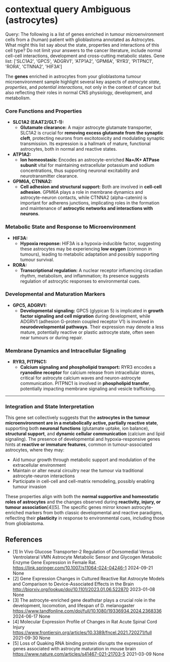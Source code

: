 # contextual query Ambiguous (astrocytes)

Query: The following is a list of genes enriched in tumour microenvironment cells from a (human) patient with glioblastoma  annotated as Astrocytes.  What might this list say about the state, properties and interactions of this cell type?  Do not limit your answers to the cancer literature,  include normal cell-cell interactions, development and cross-cutting metabolic states.  Gene list: ['SLC1A2', 'GPC5', 'ADGRV1', 'ATP1A2', 'GPM6A', 'RYR3', 'PITPNC1', 'RORA', 'CTNNA2', 'HIF3A']

The **genes** enriched in astrocytes from your glioblastoma tumour microenvironment sample highlight several key aspects of *astrocyte state*, *properties*, and *potential interactions*, not only in the context of cancer but also reflecting their roles in normal CNS physiology, development, and metabolism.

### Core Functions and Properties

- **SLC1A2 (EAAT2/GLT-1):**
  - **Glutamate clearance:** A major astrocyte glutamate transporter, SLC1A2 is crucial for **removing excess glutamate from the synaptic cleft**, protecting neurons from excitotoxicity and modulating synaptic transmission. Its expression is a hallmark of mature, functional astrocytes, both in normal and reactive states.
- **ATP1A2:**
  - **Ion homeostasis:** Encodes an astrocyte-enriched **Na\+/K\+ ATPase subunit** vital for maintaining extracellular potassium and sodium concentrations, thus supporting neuronal excitability and neurotransmitter clearance.
- **GPM6A, CTNNA2:**
  - **Cell adhesion and structural support:** Both are involved in **cell-cell adhesion**. GPM6A plays a role in membrane dynamics and astrocyte-neuron contacts, while CTNNA2 (alpha-catenin) is important for adherens junctions, implicating roles in the formation and maintenance of **astrocytic networks and interactions with neurons**.

### Metabolic State and Response to Microenvironment

- **HIF3A:**
  - **Hypoxia response:** HIF3A is a hypoxia-inducible factor, suggesting these astrocytes may be experiencing **low oxygen** (common in tumours), leading to metabolic adaptation and possibly supporting tumour survival.
- **RORA:**
  - **Transcriptional regulation:** A nuclear receptor influencing circadian rhythm, metabolism, and inflammation; its presence suggests regulation of astrocytic responses to environmental cues.

### Developmental and Maturation Markers

- **GPC5, ADGRV1:**
  - **Developmental signaling:** GPC5 (glypican 5) is implicated in **growth factor signaling and cell migration** during development, while ADGRV1 (adhesion G-protein coupled receptor V1) is involved in **neurodevelopmental pathways**. Their expression may denote a less mature, potentially reactive or plastic astrocyte state, often seen near tumours or during repair.

### Membrane Dynamics and Intracellular Signaling

- **RYR3, PITPNC1:**
  - **Calcium signaling and phospholipid transport:** RYR3 encodes a **ryanodine receptor** for calcium release from intracellular stores, critical for astrocyte calcium waves and neuron-astrocyte communication. PITPNC1 is involved in **phospholipid transfer**, potentially impacting membrane signaling and vesicle trafficking.

---

### Integration and State Interpretation

This gene set collectively suggests that the **astrocytes in the tumour microenvironment are in a metabolically active, partially reactive state**, supporting both **neuronal functions** (glutamate uptake, ion balance), **structural support**, and **dynamic cellular communication** (calcium and lipid signaling). The presence of developmental and hypoxia-responsive genes hints at **reactive or immature features**, common in tumour-associated astrocytes, where they may:
- Aid tumour growth through metabolic support and modulation of the extracellular environment
- Maintain or alter neural circuitry near the tumour via traditional astrocyte-neuron interactions
- Participate in cell-cell and cell-matrix remodeling, possibly enabling tumour invasion

These properties align with both the **normal supportive and homeostatic roles of astrocytes** and the changes observed during **reactivity, injury, or tumour association**[4][5]. The specific genes mirror known astrocyte-enriched markers from both classic developmental and reactive paradigms, reflecting their **plasticity** in response to environmental cues, including those from glioblastoma.



## References

- [1] In Vivo Glucose Transporter-2 Regulation of Dorsomedial Versus Ventrolateral VMN Astrocyte Metabolic Sensor and Glycogen Metabolic Enzyme Gene Expression in Female Rat. https://link.springer.com/10.1007/s11064-024-04246-1 2024-09-21 None
- [2] Gene Expression Changes in Cultured Reactive Rat Astrocyte Models and Comparison to Device-Associated Effects in the Brain http://biorxiv.org/lookup/doi/10.1101/2023.01.06.522870 2023-01-08 None
- [3] The astrocyte-enriched gene deathstar plays a crucial role in the development, locomotion, and lifespan of D. melanogaster https://www.tandfonline.com/doi/full/10.1080/19336934.2024.2368336 2024-06-17 None
- [4] Molecular Expression Profile of Changes in Rat Acute Spinal Cord Injury https://www.frontiersin.org/articles/10.3389/fncel.2021.720271/full 2021-09-30 None
- [5] Loss of Quaking RNA binding protein disrupts the expression of genes associated with astrocyte maturation in mouse brain https://www.nature.com/articles/s41467-021-21703-5 2021-03-09 None